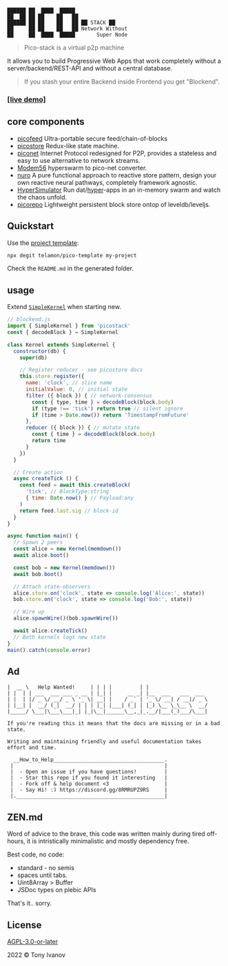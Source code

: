 ```
██████ ██  ████  █████
██  ██ ██ ██    ██   ██
██████ ██ ██    ██   ██ ██ STACK ██
██     ██ ██    ██   ██ Network Without
██     ██  ████  █████       Super Node
```

> Pico-stack is a virtual p2p machine

It allows you to build Progressive Web Apps that work completely without a server/backend/REST-API and without a central database.

> If you stash your entire Backend inside Frontend you get "Blockend".

### [[live demo]](https://pico-todo.surge.sh/)

## core components

- [picofeed](https://github.com/telamon/picofeed) Ultra-portable secure feed/chain-of-blocks
- [picostore](https://github.com/telamon/picostore) Redux-like state machine.
- [piconet](https://github.com/telamon/piconet) Internet Protocol redesigned for P2P, provides a stateless and easy to use alternative to network streams.
- [Modem56](https://github.com/telamon/picochat/blob/master/modem56.js) hyperswarm to pico-net converter.
- [nuro](https://github.com/telamon/piconuro) A pure functional approach to reactive store pattern, design your own reactive neural pathways, completely framework agnostic.
- [HyperSimulator](https://github.com/telamon/hyper-simulator) Run dat/[hyper](https://hypercore-protocol.org/)-apps in an in-memory swarm and watch the chaos unfold.
- [picorepo](https://github.com/telamon/picorepo) Lightweight persistent block store ontop of leveldb/leveljs.

## Quickstart

Use the [project template](https://github.com/telamon/pico-template):

```bash
npx degit telamon/pico-template my-project
```

Check the `README.md` in the generated folder.

## usage

Extend [`SimpleKernel`](./simple-kernel.js) when starting new.

```js
// blockend.js
import { SimpleKernel } from 'picostack'
const { decodeBlock } = SimpleKernel

class Kernel extends SimpleKernel {
  constructor(db) {
    super(db)

    // Register reducer - see picostore docs
    this.store.register({
      name: 'clock', // slice name
      initialValue: 0, // initial state
      filter ({ block }) { // network-consensus
        const { type, time } = decodeBlock(block.body)
        if (type !== 'tick') return true // silent ignore
        if (time > Date.now()) return 'TimestampFromFuture'
      },
      reducer ({ block }) { // mutate state
        const { time } = decodeBlock(block.body)
        return time
      }
    })
  }

  // Create action
  async createTick () {
    const feed = await this.createBlock(
      'tick', // BlockType:string
      { time: Date.now() } // Payload:any
    )
    return feed.last.sig // block-id
  }
}

async function main() {
  // Spawn 2 peers
  const alice = new Kernel(memdown())
  await alice.boot()

  const bob = new Kernel(memdown())
  await bob.boot()

  // Attach state-observers
  alice.store.on('clock', state => console.log('Alice:', state))
  bob.store.on('clock', state => console.log('Bob:', state))

  // Wire up
  alice.spawnWire()(bob.spawnWire())

  await alice.createTick()
  // Both kernels logs new state
}
main().catch(console.error)
```

## Ad

```ad
|  __ \   Help Wanted!     | | | |         | |
| |  | | ___  ___ ___ _ __ | |_| |     __ _| |__  ___   ___  ___
| |  | |/ _ \/ __/ _ \ '_ \| __| |    / _` | '_ \/ __| / __|/ _ \
| |__| |  __/ (_|  __/ | | | |_| |___| (_| | |_) \__ \_\__ \  __/
|_____/ \___|\___\___|_| |_|\__|______\__,_|_.__/|___(_)___/\___|

If you're reading this it means that the docs are missing or in a bad state.

Writing and maintaining friendly and useful documentation takes
effort and time.

  __How_to_Help____________________________________.
 |                                                 |
 |  - Open an issue if you have questions!         |
 |  - Star this repo if you found it interesting   |
 |  - Fork off & help document <3                  |
 |  - Say Hi! :) https://discord.gg/8RMRUPZ9RS     |
 |.________________________________________________|
```

## ZEN.md

Word of advice to the brave, this code was written mainly during tired off-hours,
it is intristically minimalistic and mostly dependency free.

Best code, no code:

- standard - no semis
- spaces until tabs.
- Uint8Array > Buffer
- JSDoc types on plebic APIs

That's it.. sorry.

## License

[AGPL-3.0-or-later](./LICENSE)

2022 © Tony Ivanov
